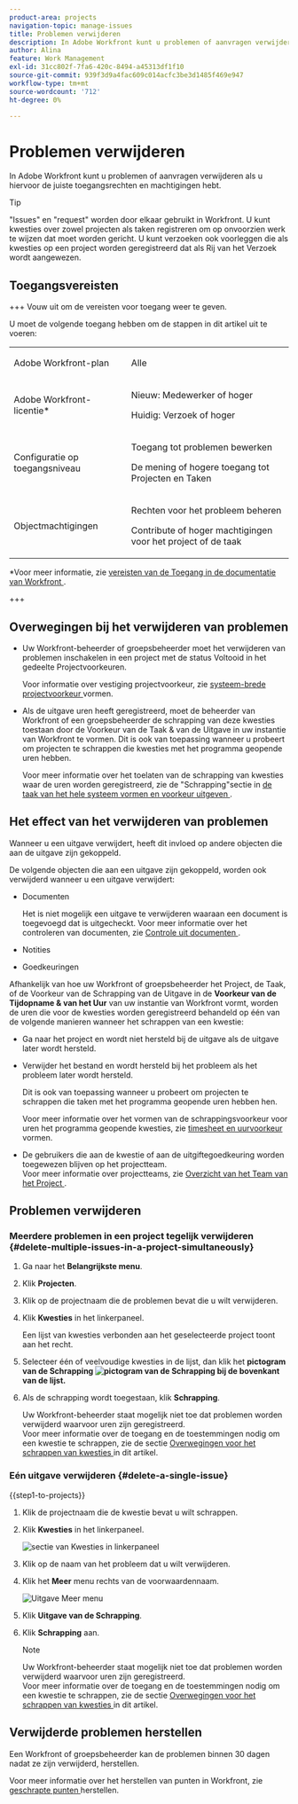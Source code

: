 ```yaml
---
product-area: projects
navigation-topic: manage-issues
title: Problemen verwijderen
description: In Adobe Workfront kunt u problemen of aanvragen verwijderen als u hiervoor de juiste toegangsrechten en machtigingen hebt.
author: Alina
feature: Work Management
exl-id: 31cc802f-7fa6-420c-8494-a45313df1f10
source-git-commit: 939f3d9a4fac609c014acfc3be3d1485f469e947
workflow-type: tm+mt
source-wordcount: '712'
ht-degree: 0%

---
```


# Problemen verwijderen

<!--Audited: 05/2025-->

In Adobe Workfront kunt u problemen of aanvragen verwijderen als u hiervoor de juiste toegangsrechten en machtigingen hebt.

>[!TIP]
>
>&quot;Issues&quot; en &quot;request&quot; worden door elkaar gebruikt in Workfront. U kunt kwesties over zowel projecten als taken registreren om op onvoorzien werk te wijzen dat moet worden gericht. U kunt verzoeken ook voorleggen die als kwesties op een project worden geregistreerd dat als Rij van het Verzoek wordt aangewezen.

## Toegangsvereisten

+++ Vouw uit om de vereisten voor toegang weer te geven.

U moet de volgende toegang hebben om de stappen in dit artikel uit te voeren:

<table style="table-layout:auto"> 
 <col> 
 <col> 
 <tbody> 
  <tr> 
   <td role="rowheader">Adobe Workfront-plan</td> 
   <td> <p>Alle</p> </td> 
  </tr> 
  <tr> 
   <td role="rowheader">Adobe Workfront-licentie*</td> 
   <td> <p>Nieuw: Medewerker of hoger</p>
   <p>Huidig: Verzoek of hoger</p>
 </td> 
  </tr> 
  <tr> 
   <td role="rowheader">Configuratie op toegangsniveau</td> 
   <td> <p>Toegang tot problemen bewerken</p> <p>De mening of hogere toegang tot Projecten en Taken</p>  </td> 
  </tr> 
  <tr> 
   <td role="rowheader">Objectmachtigingen</td> 
   <td> <p>Rechten voor het probleem beheren</p> <p>Contribute of hoger machtigingen voor het project of de taak</p> </td> 
  </tr> 
 </tbody> 
</table>

*Voor meer informatie, zie [ vereisten van de Toegang in de documentatie van Workfront ](/help/quicksilver/administration-and-setup/add-users/access-levels-and-object-permissions/access-level-requirements-in-documentation.md).

+++

## Overwegingen bij het verwijderen van problemen

* Uw Workfront-beheerder of groepsbeheerder moet het verwijderen van problemen inschakelen in een project met de status Voltooid in het gedeelte Projectvoorkeuren.

  Voor informatie over vestiging projectvoorkeur, zie [ systeem-brede projectvoorkeur ](../../../administration-and-setup/set-up-workfront/configure-system-defaults/set-project-preferences.md) vormen.

* Als de uitgave uren heeft geregistreerd, moet de beheerder van Workfront of een groepsbeheerder de schrapping van deze kwesties toestaan door de Voorkeur van de Taak &amp; van de Uitgave in uw instantie van Workfront te vormen. Dit is ook van toepassing wanneer u probeert om projecten te schrappen die kwesties met het programma geopende uren hebben.

  Voor meer informatie over het toelaten van de schrapping van kwesties waar de uren worden geregistreerd, zie de &quot;Schrapping&quot;sectie in [ de taak van het hele systeem vormen en voorkeur uitgeven ](../../../administration-and-setup/set-up-workfront/configure-system-defaults/set-task-issue-preferences.md).


## Het effect van het verwijderen van problemen

Wanneer u een uitgave verwijdert, heeft dit invloed op andere objecten die aan de uitgave zijn gekoppeld.

De volgende objecten die aan een uitgave zijn gekoppeld, worden ook verwijderd wanneer u een uitgave verwijdert:

* Documenten

  Het is niet mogelijk een uitgave te verwijderen waaraan een document is toegevoegd dat is uitgecheckt. Voor meer informatie over het controleren van documenten, zie [ Controle uit documenten ](../../../documents/managing-documents/check-out-documents.md).

* Notities
* Goedkeuringen

Afhankelijk van hoe uw Workfront of groepsbeheerder het Project, de Taak, of de Voorkeur van de Schrapping van de Uitgave in de **Voorkeur van de Tijdopname &amp; van het Uur** van uw instantie van Workfront vormt, worden de uren die voor de kwesties worden geregistreerd behandeld op één van de volgende manieren wanneer het schrappen van een kwestie:

* Ga naar het project en wordt niet hersteld bij de uitgave als de uitgave later wordt hersteld.
* Verwijder het bestand en wordt hersteld bij het probleem als het probleem later wordt hersteld.

  Dit is ook van toepassing wanneer u probeert om projecten te schrappen die taken met het programma geopende uren hebben hen.

  <!--
  <MadCap:conditionalText data-mc-conditions="QuicksilverOrClassic.Draft mode">
  <span data-mc-conditions="QuicksilverOrClassic.Quicksilver">(this is not possible in classic)</span>
  </MadCap:conditionalText>
  -->

  Voor meer informatie over het vormen van de schrappingsvoorkeur voor uren het programma geopende kwesties, zie [ timesheet en uurvoorkeur ](../../../administration-and-setup/set-up-workfront/configure-timesheets-schedules/timesheet-and-hour-preferences.md) vormen.

* De gebruikers die aan de kwestie of aan de uitgiftegoedkeuring worden toegewezen blijven op het projectteam.\
  Voor meer informatie over projectteams, zie [ Overzicht van het Team van het Project ](../../../manage-work/projects/planning-a-project/project-team-overview.md).

## Problemen verwijderen

### Meerdere problemen in een project tegelijk verwijderen  {#delete-multiple-issues-in-a-project-simultaneously}

1. Ga naar het **Belangrijkste menu**.
1. Klik **Projecten**.
1. Klik op de projectnaam die de problemen bevat die u wilt verwijderen.
1. Klik **Kwesties** in het linkerpaneel.

   Een lijst van kwesties verbonden aan het geselecteerde project toont aan het recht.
1. Selecteer één of veelvoudige kwesties in de lijst, dan klik het **pictogram van de Schrapping ![ pictogram van de Schrapping ](assets/delete.png) bij de bovenkant van de lijst.**

1. Als de schrapping wordt toegestaan, klik **Schrapping**.

   Uw Workfront-beheerder staat mogelijk niet toe dat problemen worden verwijderd waarvoor uren zijn geregistreerd.\
   Voor meer informatie over de toegang en de toestemmingen nodig om een kwestie te schrappen, zie de sectie [ Overwegingen voor het schrappen van kwesties ](#considerations-for-deleting-issues) in dit artikel.

### Eén uitgave verwijderen {#delete-a-single-issue}

{{step1-to-projects}}

1. Klik de projectnaam die de kwestie bevat u wilt schrappen.
1. Klik **Kwesties** in het linkerpaneel.

   ![ sectie van Kwesties in linkerpaneel ](assets/qs-issues-icon-highlighted-on-project-350x278.png)

1. Klik op de naam van het probleem dat u wilt verwijderen.
1. Klik het **Meer** menu rechts van de voorwaardennaam.

   ![ Uitgave Meer menu ](assets/qs-issue-more-menu-highlighted-350x469.png)

1. Klik **Uitgave van de Schrapping**.
1. Klik **Schrapping** aan.

   >[!NOTE]
   >
   >  Uw Workfront-beheerder staat mogelijk niet toe dat problemen worden verwijderd waarvoor uren zijn geregistreerd.\
   >  Voor meer informatie over de toegang en de toestemmingen nodig om een kwestie te schrappen, zie de sectie [ Overwegingen voor het schrappen van kwesties ](#considerations-for-deleting-issues) in dit artikel.

## Verwijderde problemen herstellen

Een Workfront of groepsbeheerder kan de problemen binnen 30 dagen nadat ze zijn verwijderd, herstellen.

Voor meer informatie over het herstellen van punten in Workfront, zie [ geschrapte punten ](../../../administration-and-setup/manage-workfront/manage-deleted-items/restore-deleted-items.md) herstellen.

